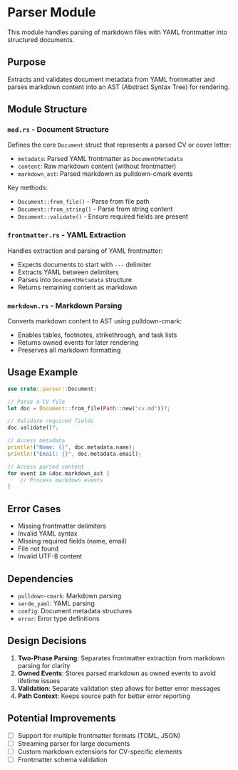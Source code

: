 # Parser Module

This module handles parsing of markdown files with YAML frontmatter into structured documents.

## Purpose

Extracts and validates document metadata from YAML frontmatter and parses markdown content into an AST (Abstract Syntax Tree) for rendering.

## Module Structure

### `mod.rs` - Document Structure
Defines the core `Document` struct that represents a parsed CV or cover letter:
- `metadata`: Parsed YAML frontmatter as `DocumentMetadata`
- `content`: Raw markdown content (without frontmatter)
- `markdown_ast`: Parsed markdown as pulldown-cmark events

Key methods:
- `Document::from_file()` - Parse from file path
- `Document::from_string()` - Parse from string content
- `Document::validate()` - Ensure required fields are present

### `frontmatter.rs` - YAML Extraction
Handles extraction and parsing of YAML frontmatter:
- Expects documents to start with `---` delimiter
- Extracts YAML between delimiters
- Parses into `DocumentMetadata` structure
- Returns remaining content as markdown

### `markdown.rs` - Markdown Parsing
Converts markdown content to AST using pulldown-cmark:
- Enables tables, footnotes, strikethrough, and task lists
- Returns owned events for later rendering
- Preserves all markdown formatting

## Usage Example

```rust
use crate::parser::Document;

// Parse a CV file
let doc = Document::from_file(Path::new("cv.md"))?;

// Validate required fields
doc.validate()?;

// Access metadata
println!("Name: {}", doc.metadata.name);
println!("Email: {}", doc.metadata.email);

// Access parsed content
for event in &doc.markdown_ast {
    // Process markdown events
}
```

## Error Cases

- Missing frontmatter delimiters
- Invalid YAML syntax
- Missing required fields (name, email)
- File not found
- Invalid UTF-8 content

## Dependencies

- `pulldown-cmark`: Markdown parsing
- `serde_yaml`: YAML parsing
- `config`: Document metadata structures
- `error`: Error type definitions

## Design Decisions

1. **Two-Phase Parsing**: Separates frontmatter extraction from markdown parsing for clarity
2. **Owned Events**: Stores parsed markdown as owned events to avoid lifetime issues
3. **Validation**: Separate validation step allows for better error messages
4. **Path Context**: Keeps source path for better error reporting

## Potential Improvements

- [ ] Support for multiple frontmatter formats (TOML, JSON)
- [ ] Streaming parser for large documents
- [ ] Custom markdown extensions for CV-specific elements
- [ ] Frontmatter schema validation
